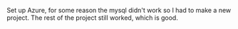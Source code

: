 Set up Azure, for some reason the mysql didn't work so I had to make a new project. The rest of the project still worked, which is good.